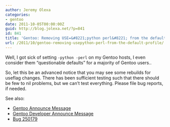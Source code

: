 ```yaml
---
author: Jeremy Olexa
categories:
- gentoo
date: 2011-10-05T00:00:00Z
guid: http://blog.jolexa.net/?p=841
id: 841
title: 'Gentoo: Removing USE=&#8221;python perl&#8221; from the default profile'
url: /2011/10/gentoo-removing-usepython-perl-from-the-default-profile/
---
```


Well, I got sick of setting `-python -perl` on my Gentoo hosts, I even consider them &#8220;questionable defaults&#8221; for a majority of Gentoo users..

So, let this be an advanced notice that you may see some rebuilds for useflag changes. There has been sufficient testing such that there should be few to nil problems, but we can&#8217;t test everything. Please file bug reports, if needed.

See also:

  * [Gentoo Announce Message][1]
  * [Gentoo Developer Announce Message][2]
  * [Bug 250179][3]

 [1]: http://archives.gentoo.org/gentoo-announce/msg_f869d4b5ec1d06beb681b5c268699058.xml
 [2]: http://archives.gentoo.org/gentoo-dev-announce/msg_ae405bb743eeda9dc66773998ee50759.xml
 [3]: https://bugs.gentoo.org/250179